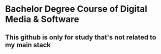 # Bachelor Degree Course of Digital Media & Software 
## This github is only for study that's not related to my main stack 
